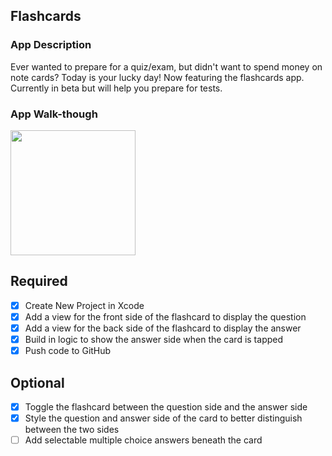 ## Flashcards

### App Description
Ever wanted to prepare for a quiz/exam, but didn't want to spend money on note cards? Today is your lucky day! Now featuring the flashcards app. Currently in beta but will help you prepare for tests.

### App Walk-though

<img src=http://g.recordit.co/vVsxNg8LX6.gif width=200><br>

## Required
- [x] Create New Project in Xcode
- [x] Add a view for the front side of the flashcard to display the question
- [x] Add a view for the back side of the flashcard to display the answer
- [x] Build in logic to show the answer side when the card is tapped
- [x] Push code to GitHub
## Optional
- [x] Toggle the flashcard between the question side and the answer side
- [x] Style the question and answer side of the card to better distinguish between the two sides
- [ ] Add selectable multiple choice answers beneath the card
